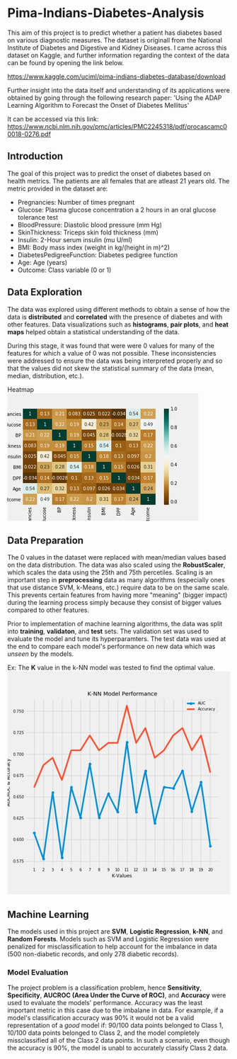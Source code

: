 # Pima-Indians-Diabetes-Analysis

This aim of this project is to predict whether a patient has diabetes based on various diagnostic measures. The dataset is originall from the National Institute of Diabetes and Digestive and Kidney Diseases. I came across this dataset on Kaggle, and further information regarding the context of the data can be found by opening the link below. 

https://www.kaggle.com/uciml/pima-indians-diabetes-database/download

Further insight into the data itself and understanding of its applications were obtained by going through the following research paper: 'Using the ADAP Learning Algorithm to Forecast the Onset of Diabetes Mellitus'

It can be accessed via this link: https://www.ncbi.nlm.nih.gov/pmc/articles/PMC2245318/pdf/procascamc00018-0276.pdf

## Introduction

The goal of this project was to predict the onset of diabetes based on health metrics. The patients are all females 
that are atleast 21 years old. The metric provided in the dataset are: 

- Pregnancies: Number of times pregnant
- Glucose: Plasma glucose concentration a 2 hours in an oral glucose tolerance test
- BloodPressure: Diastolic blood pressure (mm Hg)
- SkinThickness: Triceps skin fold thickness (mm)
- Insulin: 2-Hour serum insulin (mu U/ml)
- BMI: Body mass index (weight in kg/(height in m)^2)
- DiabetesPedigreeFunction: Diabetes pedigree function
- Age: Age (years)
- Outcome: Class variable (0 or 1)

## Data Exploration

The data was explored using different methods to obtain a sense of how the data is **distributed** and **correlated** with the presence of diabetes and with other features. Data visualizations such as **histograms**, **pair plots**, and **heat maps** helped obtain a statistical understanding of the data. 

During this stage, it was found that were were 0 values for many of the features for which a value of 0 was not possible. These inconsistencies were addressed to ensure the data was being interpreted properly and so that the values did not skew the statistical summary of the data (mean, median, distribution, etc.). 

Heatmap <br>
![alt tag](https://github.com/ShaktiB/Pima-Indians-Diabetes-Project/blob/master/Data%20Visualizations/heatmap.jpg)

## Data Preparation

The 0 values in the dataset were replaced with mean/median values based on the data distribution. The data was also scaled using the **RobustScaler**, which scales the data using the 25th and 75th percetiles. Scaling is an important step in **preprocessing** data as many algorithms (especially ones that use distance SVM, k-Means, etc.) require data to be on the same scale. This prevents certain features from having more "meaning" (bigger impact) during the learning process simply because they consist of bigger values compared to other features. 

Prior to implementation of machine learning algorithms, the data was split into **training**, **validaton**, and **test** sets. The validation set was used to evaluate the model and tune its hyperparamters. The test data was used at the end to compare each model's performance on new data which was *unseen* by the models. 

Ex: The **K** value in the k-NN model was tested to find the optimal value. <br>
![alt tag](https://github.com/ShaktiB/Pima-Indians-Diabetes-Project/blob/master/Data%20Visualizations/knnModelTuning.jpg)

## Machine Learning

The models used in this project are **SVM**, **Logistic Regression**, **k-NN**, and **Random Forests**. Models such as SVM and Logistic Regression were penalized for misclassification to help account for the imbalance in data (500 non-diabetic records, and only 278 diabetic records). 

### Model Evaluation 

The project problem is a classification problem, hence **Sensitivity**, **Specificity**, **AUCROC (Area Under the Curve of ROC)**, and **Accuracy** were used to evaluate the models' performance. Accuracy was the least important metric in this case due to the imbalane in data. For example, if a model's classification accuracy was 90% it would not be a valid representation of a *good* model if: 90/100 data points belonged to Class 1, 10/100 data points belonged to Class 2, and the model completely missclassified all of the Class 2 data points. In such a scenario, even though the accuracy is 90%, the model is unabl to accurately classify Class 2 data. 





 

